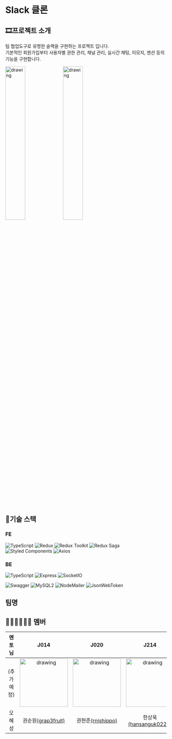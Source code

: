 # Slack 클론

## 🎞프로젝트 소개
팀 협업도구로 유명한 슬랙을 구현하는 프로젝트 입니다.  
기본적인 회원가입부터 사용자별 권한 관리, 채널 관리, 실시간 채팅, 이모지, 멘션 등의 기능을 구현합니다.

<img src="https://assets.brandfolder.com/q7e86i-6b7f3s-5d18mu/v/12397564/original/Windows-Slack-client-for-media-kit.en-GB%202x.png" alt="drawing" height="35%" width="35%"/> <img src="https://assets.brandfolder.com/pl546j-7le8zk-btwjnu/original/Slack_RGB.png" alt="drawing" height="35%" width="35%"/>

## 🧱기술 스택
### FE
![TypeScript](https://img.shields.io/badge/TypeScript-4.0.5-9cf?logo=typescript)
![Redux](https://img.shields.io/badge/React-17.0.1-blue?logo=react)
![Redux Toolkit](https://img.shields.io/badge/Redux%20Toolkit-1.4.0-orange?logo=redux)
![Redux Saga](https://img.shields.io/badge/Redux%20Saga-1.1.3-red?logo=redux)
![Styled Components](https://img.shields.io/badge/Styled%20Components-5.2.1-blueviolet?logo=styled-components)
![Axios](https://img.shields.io/badge/Axios-0.21.0-yellow?logo=axios)

### BE
![TypeScript](https://img.shields.io/badge/TypeScript-4.0.5-9cf?logo=typescript)
![Express](https://img.shields.io/badge/Express-4.17.1-blue?logo=express)
![SocketIO](https://img.shields.io/badge/Socket.IO-3.0.2-lightgrey?logo=socket.io)
  
![Swagger](https://img.shields.io/badge/Swagger%20UI%20Express-4.1.5-green?logo=swagger)
![MySQL2](https://img.shields.io/badge/MySQL2-2.2.5-yellow?logo=mysql)
![NodeMailer](https://img.shields.io/badge/Nodemailer-6.4.16-yellowgreen)
![JsonWebToken](https://img.shields.io/badge/JsonWebToken-8.5.1-red?logo=JSON-Web-Tokens)

## 팀명

## 💁🏻‍♀️💁🏻‍♂️ 멤버 

| 멘토님   | J014                                             | J020                                            | J214                                                   |
|:-------:| :-----------------------------------------------:| :---------------------------------------------: | :----------------------------------------------------: |
|(추가예정)| <img src="https://user-images.githubusercontent.com/13213473/101148143-a18c0300-3660-11eb-842b-82c58612a12f.png" alt="drawing" height="150" width="150"/>|<img src="https://user-images.githubusercontent.com/13213473/101148240-bc5e7780-3660-11eb-8571-23441193b748.png" alt="drawing" height="150" width="150"/>|<img src="https://user-images.githubusercontent.com/13213473/101148193-b10b4c00-3660-11eb-8e4e-7213c2c5bab8.png" alt="drawing" height="150" width="150"/>|
| 오혜성| 권순원[(grap3fruit)](https://github.com/grap3fruit)| 권현준[(rnjshippo)](https://github.com/rnjshippo)| 한상욱[(hansanguk0222)](https://github.com/hansanguk0222)|
